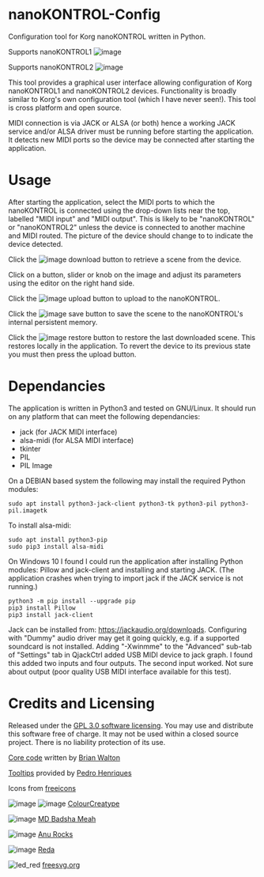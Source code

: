 # nanoKONTROL-Config
Configuration tool for Korg nanoKONTROL written in Python.

Supports nanoKONTROL1
![image](https://user-images.githubusercontent.com/3158323/176915252-a606ced7-62b2-42ef-b5da-ecca2c2c3b12.png)

Supports nanoKONTROL2
![image](https://user-images.githubusercontent.com/3158323/176915182-ca7fba06-30f5-4f93-bd36-8c0c3331ee31.png)

This tool provides a graphical user interface allowing configuration of Korg nanoKONTROL1 and nanoKONTROL2 devices. Functionality is broadly similar to Korg's own configuration tool (which I have never seen!). This tool is cross platform and open source.

MIDI connection is via JACK or ALSA (or both) hence a working JACK service and/or ALSA driver must be running before starting the application. It detects new MIDI ports so the device may be connected after starting the application.

# Usage
After starting the application, select the MIDI ports to which the nanoKONTROL is connected using the drop-down lists near the top, labelled "MIDI input" and "MIDI output". This is likely to be "nanoKONTROL" or "nanoKONTROL2" unless the device is connected to another machine and MIDI routed. The picture of the device should change to to indicate the device detected.

Click the ![image](https://user-images.githubusercontent.com/3158323/176854990-1b05b67f-5ee8-4033-aa6b-4a9b08500a56.png) download button to retrieve a scene from the device.

Click on a button, slider or knob on the image and adjust its parameters using the editor on the right hand side.

Click the ![image](https://user-images.githubusercontent.com/3158323/176855266-c99b60f7-1762-4368-a889-5da36618160e.png) upload button to upload to the nanoKONTROL.

Click the ![image](https://user-images.githubusercontent.com/3158323/176855361-4ea75e8b-cff0-47c8-bb37-3cf351f40b1d.png) save button to save the scene to the nanoKONTROL's internal persistent memory.

Click the ![image](https://user-images.githubusercontent.com/3158323/176915479-baf8d65f-2365-489f-a51e-11723717cd29.png) restore button to restore the last downloaded scene. This restores locally in the application. To revert the device to its previous state you must then press the upload button.

# Dependancies

The application is written in Python3 and tested on GNU/Linux. It should run on any platform that can meet the following dependancies:

- jack (for JACK MIDI interface)
- alsa-midi (for ALSA MIDI interface)
- tkinter
- PIL
- PIL Image

On a DEBIAN based system the following may install the required Python modules:

`sudo apt install python3-jack-client python3-tk python3-pil python3-pil.imagetk`

To install alsa-midi:

```
sudo apt install python3-pip
sudo pip3 install alsa-midi
```

On Windows 10 I found I could run the application after installing Python modules: Pillow and jack-client and installing and starting JACK. (The application crashes when trying to import jack if the JACK service is not running.)

```
python3 -m pip install --upgrade pip
pip3 install Pillow
pip3 install jack-client
```

Jack can be installed from: https://jackaudio.org/downloads. Configuring with "Dummy" audio driver may get it going quickly, e.g. if a supported soundcard is not installed. Adding "-Xwinmme" to the "Advanced" sub-tab of "Settings" tab in QjackCtrl added USB MIDI device to jack graph. I found this added two inputs and four outputs. The second input worked. Not sure about output (poor quality USB MIDI interface available for this test).

# Credits and Licensing

Released under the [GPL 3.0 software licensing](https://www.gnu.org/licenses/gpl-3.0.en.html). You may use and distribute this software free of charge. It may not be used within a closed source project. There is no liability protection of its use.

[Core code](https://github.com/riban-bw/nanoKONTROL-Config) written by [Brian Walton](http://riban.co.uk)

[Tooltips](https://github.com/PedroHenriques/Tkinter_ToolTips) provided by [Pedro Henriques](http://www.pedrojhenriques.com)

Icons from [freeicons](https://freeicons.io)

![image](https://user-images.githubusercontent.com/3158323/176854990-1b05b67f-5ee8-4033-aa6b-4a9b08500a56.png) ![image](https://user-images.githubusercontent.com/3158323/176855361-4ea75e8b-cff0-47c8-bb37-3cf351f40b1d.png) [ColourCreatype](https://freeicons.io/profile/5790)

![image](https://user-images.githubusercontent.com/3158323/176917301-d15296fb-79ab-421e-9d40-bc22f057394b.png) [MD Badsha Meah](https://freeicons.io/profile/3335)

![image](https://user-images.githubusercontent.com/3158323/176915479-baf8d65f-2365-489f-a51e-11723717cd29.png) [Anu Rocks](https://freeicons.io/profile/730)

![image](https://user-images.githubusercontent.com/3158323/178100762-9c3db76a-64b7-431c-8df6-ba40e2395564.png) [Reda](https://freeicons.io/profile/6156)

![led_red](https://user-images.githubusercontent.com/3158323/178287278-5d2e337b-b793-47f9-8261-42bb8ce27e64.png) [freesvg.org](https://freesvg.org)

